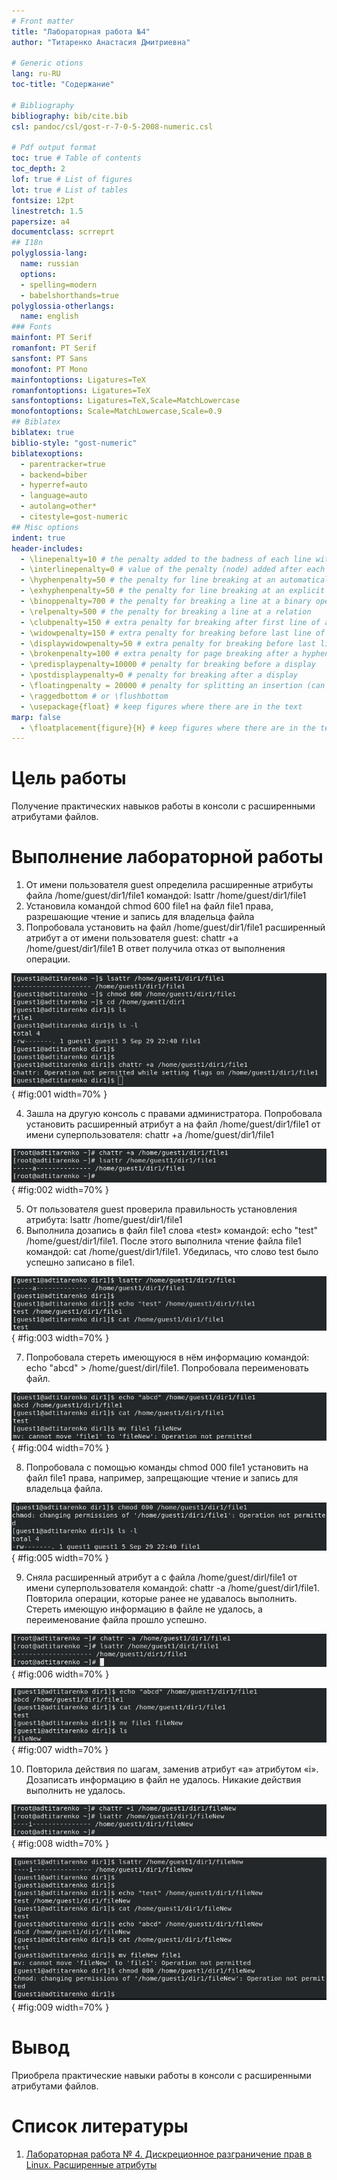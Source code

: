```yaml
---
# Front matter
title: "Лабораторная работа №4"
author: "Титаренко Анастасия Дмитриевна"

# Generic otions
lang: ru-RU
toc-title: "Содержание"

# Bibliography
bibliography: bib/cite.bib
csl: pandoc/csl/gost-r-7-0-5-2008-numeric.csl

# Pdf output format
toc: true # Table of contents
toc_depth: 2
lof: true # List of figures
lot: true # List of tables
fontsize: 12pt
linestretch: 1.5
papersize: a4
documentclass: scrreprt
## I18n
polyglossia-lang:
  name: russian
  options:
  - spelling=modern
  - babelshorthands=true
polyglossia-otherlangs:
  name: english
### Fonts
mainfont: PT Serif
romanfont: PT Serif
sansfont: PT Sans
monofont: PT Mono
mainfontoptions: Ligatures=TeX
romanfontoptions: Ligatures=TeX
sansfontoptions: Ligatures=TeX,Scale=MatchLowercase
monofontoptions: Scale=MatchLowercase,Scale=0.9
## Biblatex
biblatex: true
biblio-style: "gost-numeric"
biblatexoptions:
  - parentracker=true
  - backend=biber
  - hyperref=auto
  - language=auto
  - autolang=other*
  - citestyle=gost-numeric
## Misc options
indent: true
header-includes:
  - \linepenalty=10 # the penalty added to the badness of each line within a paragraph (no associated penalty node) Increasing the value makes tex try to have fewer lines in the paragraph.
  - \interlinepenalty=0 # value of the penalty (node) added after each line of a paragraph.
  - \hyphenpenalty=50 # the penalty for line breaking at an automatically inserted hyphen
  - \exhyphenpenalty=50 # the penalty for line breaking at an explicit hyphen
  - \binoppenalty=700 # the penalty for breaking a line at a binary operator
  - \relpenalty=500 # the penalty for breaking a line at a relation
  - \clubpenalty=150 # extra penalty for breaking after first line of a paragraph
  - \widowpenalty=150 # extra penalty for breaking before last line of a paragraph
  - \displaywidowpenalty=50 # extra penalty for breaking before last line before a display math
  - \brokenpenalty=100 # extra penalty for page breaking after a hyphenated line
  - \predisplaypenalty=10000 # penalty for breaking before a display
  - \postdisplaypenalty=0 # penalty for breaking after a display
  - \floatingpenalty = 20000 # penalty for splitting an insertion (can only be split footnote in standard LaTeX)
  - \raggedbottom # or \flushbottom
  - \usepackage{float} # keep figures where there are in the text
marp: false
  - \floatplacement{figure}{H} # keep figures where there are in the text
---
```


# Цель работы

Получение практических навыков работы в консоли с расширенными атрибутами файлов.

# Выполнение лабораторной работы
1. От имени пользователя guest определила расширенные атрибуты файла
/home/guest/dir1/file1 командой: lsattr /home/guest/dir1/file1
2. Установила командой chmod 600 file1 на файл file1 права, разрешающие чтение и запись для владельца файла
3. Попробовала установить на файл /home/guest/dir1/file1 расширенный атрибут a от имени пользователя guest: chattr +a /home/guest/dir1/file1
В ответ получила отказ от выполнения операции.

![Определение расширенных атрибутов файла file1. Изменение прав доступа и попытка установить атрибут а на файл file1](img/1.png){ #fig:001 width=70% }

4. Зашла на другую консоль с правами администратора. Попробовала установить расширенный атрибут a на файл /home/guest/dir1/file1 от имени суперпользователя: chattr +a /home/guest/dir1/file1

![Установка атрибута а на файл file1 от имени суперпользователя](img/2.png){ #fig:002 width=70% }

5. От пользователя guest проверила правильность установления атрибута: lsattr /home/guest/dir1/file1
6. Выполнила дозапись в файл file1 слова «test» командой: echo "test" /home/guest/dir1/file1. После этого выполнила чтение файла file1 командой: cat /home/guest/dir1/file1. Убедилась, что слово test было успешно записано в file1.

![Проверка правильности установления атрибута. Изменение файла file1](img/3.png){ #fig:003 width=70% }

7. Попробовала стереть имеющуюся в нём информацию командой: echo "abcd" > /home/guest/dirl/file1. Попробовала переименовать файл.

![Попытка стереть имеющуюся информацию и переименовать файл file1](img/4.png){ #fig:004 width=70% }

8. Попробовала с помощью команды chmod 000 file1 установить на файл file1 права, например, запрещающие чтение и запись для владельца файла.

![Установление прав на файл file1](img/5.png){ #fig:005 width=70% }

9. Сняла расширенный атрибут a с файла /home/guest/dirl/file1 от имени суперпользователя командой: chattr -a /home/guest/dir1/file1.
Повторила операции, которые ранее не удавалось выполнить. 
Стереть имеющую информацию в файле не удалось, а переименование файла прошло успешно.

![Снятие расширенного атрибута а](img/6.png){ #fig:006 width=70% }

![Повтор операций после снятия аттрибута а](img/7.png){ #fig:007 width=70% }

10. Повторила действия по шагам, заменив атрибут «a» атрибутом «i».
Дозаписать информацию в файл не удалось. Никакие действия выполнить не удалось.

![Установка атрибута i на файл file1 от имени суперпользователя](img/8.png){ #fig:008 width=70% }

![Повтор операций после установки аттрибута i](img/9.png){ #fig:009 width=70% }

# Вывод
Приобрела практические навыки работы в консоли с расширенными атрибутами файлов.

# Список литературы
1. [Лабораторная работа № 4.  Дискреционное разграничение прав в Linux. Расширенные атрибуты](https://esystem.rudn.ru/pluginfile.php/1652023/mod_resource/content/3/004-lab_discret_extattr.pdf)